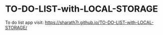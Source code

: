 # TO-DO-LIST-with-LOCAL-STORAGE
To do list app
visit: https://sharath7r.github.io/TO-DO-LIST-with-LOCAL-STORAGE/
